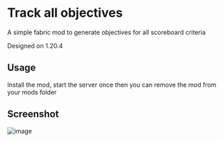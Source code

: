 # Track all objectives
A simple fabric mod to generate objectives for all scoreboard criteria

Designed on 1.20.4

## Usage
Install the mod, start the server once then you can remove the mod from your mods folder

## Screenshot
![image](https://github.com/maartin0/track-all-objectives/assets/16228305/d367de98-f9e2-43f4-95a4-61532bf6976d)
